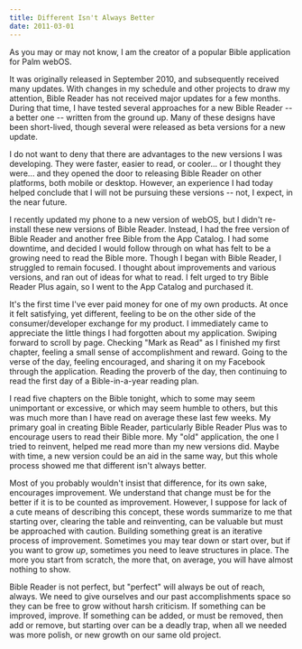```yaml
---
title: Different Isn't Always Better
date: 2011-03-01
---
```


As you may or may not know, I am the creator of a popular Bible application for Palm webOS.

It was originally released in September 2010, and subsequently received many updates. With changes in my schedule and other projects to draw my attention, Bible Reader has not received major updates for a few months. During that time, I have tested several approaches for a new Bible Reader -- a better one -- written from the ground up. Many of these designs have been short-lived, though several were released as beta versions for a new update.

I do not want to deny that there are advantages to the new versions I was developing. They were faster, easier to read, or cooler... or I thought they were... and they opened the door to releasing Bible Reader on other platforms, both mobile or desktop. However, an experience I had today helped conclude that I will not be pursuing these versions -- not, I expect, in the near future.<!--more-->

I recently updated my phone to a new version of webOS, but I didn't re-install these new versions of Bible Reader. Instead, I had the free version of Bible Reader and another free Bible from the App Catalog. I had some downtime, and decided I would follow through on what has felt to be a growing need to read the Bible more. Though I began with Bible Reader, I struggled to remain focused. I thought about improvements and various versions, and ran out of ideas for what to read. I felt urged to try Bible Reader Plus again, so I went to the App Catalog and purchased it.

It's the first time I've ever paid money for one of my own products. At once it felt satisfying, yet different, feeling to be on the other side of the consumer/developer exchange for my product. I immediately came to appreciate the little things I had forgotten about my application. Swiping forward to scroll by page. Checking "Mark as Read" as I finished my first chapter, feeling a small sense of accomplishment and reward. Going to the verse of the day, feeling encouraged, and sharing it on my Facebook through the application. Reading the proverb of the day, then continuing to read the first day of a Bible-in-a-year reading plan.

I read five chapters on the Bible tonight, which to some may seem unimportant or excessive, or which may seem humble to others, but this was much more than I have read on average these last few weeks. My primary goal in creating Bible Reader, particularly Bible Reader Plus was to encourage users to read their Bible more. My "old" application, the one I tried to reinvent, helped me read more than my new versions did. Maybe with time, a new version could be an aid in the same way, but this whole process showed me that different isn't always better.

Most of you probably wouldn't insist that difference, for its own sake, encourages improvement. We understand that change must be for the better if it is to be counted as improvement. However, I suppose for lack of a cute means of describing this concept, these words summarize to me that starting over, clearing the table and reinventing, can be valuable but must be approached with caution. Building something great is an iterative process of improvement. Sometimes you may tear down or start over, but if you want to grow *up*, sometimes you need to leave structures in place. The more you start from scratch, the more that, on average, you will have almost nothing to show.

Bible Reader is not perfect, but "perfect" will always be out of reach, always. We need to give ourselves and our past accomplishments space so they can be free to grow without harsh criticism. If something can be improved, improve. If something can be added, or must be removed, then add or remove, but starting over can be a deadly trap, when all we needed was more polish, or new growth on our same old project.